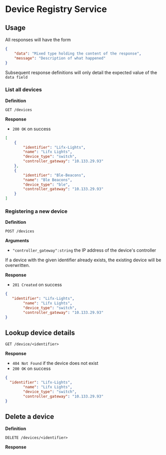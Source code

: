 # Device Registry Service

## Usage

All responses will have the form

```json
{
    "data": "Mixed type holding the content of the response",
    "message": "Description of what happened"
}
```

Subsequent response definitions will only detail the expected value of the `data field`

### List all devices

**Definition**

`GET /devices`

**Response**

- `200 OK` on success

```json
[
    {
        "identifier": "Lifx-Lights",
        "name": "Lifx Lights",
        "device_type": "switch",
        "controller_gateway": "10.133.29.93"
    },
    {
        "identifier": "Ble-Beacons",
        "name": "Ble Beacons",
        "device_type": "ble",
        "controller_gateway": "10.133.29.93"
    }
]
```

### Registering a new device

**Definition**

`POST /devices`

**Arguments**

- `"controller_gateway":string` the IP address of the device's controller

If a device with the given identifier already exists, the existing device will be overwritten.

**Response**

- `201 Created` on success

```json
{
   "identifier": "Lifx-Lights",
        "name": "Lifx Lights",
        "device_type": "switch",
        "controller_gateway": "10.133.29.93"
}
```

## Lookup device details

`GET /device/<identifier>`

**Response**

- `404 Not Found` if the device does not exist
- `200 OK` on success

```json
{
  "identifier": "Lifx-Lights",
        "name": "Lifx Lights",
        "device_type": "switch",
        "controller_gateway": "10.133.29.93"
}
```

## Delete a device

**Definition**

`DELETE /devices/<identifier>`

**Response**
